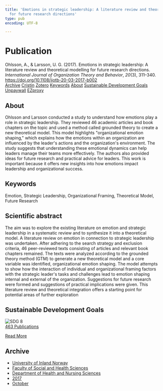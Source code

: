 ```yaml
---
title: 'Emotions in strategic leadership: A literature review and theoretical modelling
  for future research directions'
type: pub
encoding: UTF-8

---
```

<h1>Publication</h1>
<article id="csl-bib-container-YFZRN9NH" class="csl-bib-container">
  <div class="csl-bib-body"> <div class="csl-entry">Ohlsson, A., &#38; Larsson, U. G. (2017). Emotions in strategic leadership: A literature review and theoretical modelling for future research directions. <i>International Journal of Organization Theory and Behavior</i>, <i>20</i>(3), 311–340. <a href="https://doi.org/10.1108/ijotb-20-03-2017-b002">https://doi.org/10.1108/ijotb-20-03-2017-b002</a></div> </div>
  <div class="csl-bib-buttons">
    <a href="#taxonomy-article-YFZRN9NH" alt="archive" class="csl-bib-button">Archive</a>
    <a href="https://app.cristin.no/results/show.jsf?id=1502133" alt="Cristin" class="csl-bib-button">Cristin</a>
    <a href="http://zotero.org/groups/5881554/items/YFZRN9NH" alt="Zotero" class="csl-bib-button">Zotero</a>
    <a href="#keywords-article-YFZRN9NH" alt="keywords" class="csl-bib-button">Keywords</a>
    <a href="#about-article-YFZRN9NH" alt="about_pub" class="csl-bib-button">About</a>
    <a href="#sdg-article-YFZRN9NH" alt="sdg" class="csl-bib-button">Sustainable Development Goals</a>
    <a href="https://doi.org/10.1108/ijotb-20-03-2017-b002" alt="Unpaywall" class="csl-bib-button">Unpaywall</a>
    <a href="https://doi.org/10.1108/ijotb-20-03-2017-b002" alt="EZproxy" class="csl-bib-button">EZproxy</a>
  </div>
  <div id="csl-bib-meta-container-YFZRN9NH"></div>
</article>
<div id="csl-bib-meta-YFZRN9NH" class="csl-bib-meta">
  <article id="about-article-YFZRN9NH" class="about_pub-article">
    <h1>About</h1>
    Ohlsson and Larsson conducted a study to understand how emotions play a role in strategic leadership. They reviewed 46 academic articles and book chapters on the topic and used a method called grounded theory to create a new theoretical model. This model highlights "organizational emotion shaping," which explains how the emotions within an organization are influenced by the leader's actions and the organization's environment. The study suggests that understanding these emotional dynamics can help leaders manage their teams more effectively. The authors also provided ideas for future research and practical advice for leaders. This work is important because it offers new insights into how emotions impact leadership and organizational success.
  </article>
  <article id="keywords-article-YFZRN9NH" class="keywords-article">
    <h1>Keywords</h1>
    Emotion, Strategic Leadership, Organizational Framing, Theoretical Model, Future Research
  </article>
  <article id="abstract-article-YFZRN9NH" class="abstract-article">
    <h1>Scientific abstract</h1>
    The aim was to explore the existing literature on emotion and strategic leadership in a systematic review and to synthesize it into a theoretical model. A literature review on emotion in connection to strategic leadership was undertaken. After adhering to the search strategy and exclusion criteria, 46 peer-reviewed texts consisting of articles and relevant book chapters remained. The texts were analyzed according to the grounded theory method (GTM) to generate a new theoretical model and a core variable was identified, organizational emotion shaping. The model attempts to show how the interaction of individual and organizational framing factors with the strategic leader's tasks and challenges lead to emotion shaping internal and external of the organization. Suggestions for future research were formed and suggestions of practical implications were given. This literature review and theoretical integration offers a starting point for potential areas of further exploration
  </article>
  <article id="sdg-article-YFZRN9NH" class="sdg-article">
    <h1>Sustainable Development Goals</h1>
    <div class="sdg-container"><div id="sdg8" class="sdg">
        <img src="{{< params subfolder >}}images/sdg/sdg08_en.png" class="image" alt="SDG 8">
        <div class="sdg-overlay">
          <a href="{{< params subfolder >}}en/archive/?sdg=8#archive" class="sdg-publication-count"><span>463</span> Publications</a>
          <p><a href="https://sdgs.un.org/goals/goal8" class="sdg-read-more">Read More</a></p>
        </div>
      </div></div>
  </article>
  <article id="taxonomy-article-YFZRN9NH" class="taxonomy-article">
    <h1>Archive</h1>
    <ul>
      <li><a href="{{< params subfolder >}}en/archive/?key=3DCRN523">University of Inland Norway</a></li>
      <li><a href="{{< params subfolder >}}en/archive/?key=IDKFS3MX">Faculty of Social and Health Sciences</a></li>
      <li><a href="{{< params subfolder >}}en/archive/?key=GTV4ECMZ">Department of Health and Nursing Sciences</a></li>
      <li><a href="{{< params subfolder >}}en/archive/?key=QV2QKSDS">2017</a></li>
      <li><a href="{{< params subfolder >}}en/archive/?key=5H5AWTPI">October</a></li>
    </ul>
  </article>
</div>
